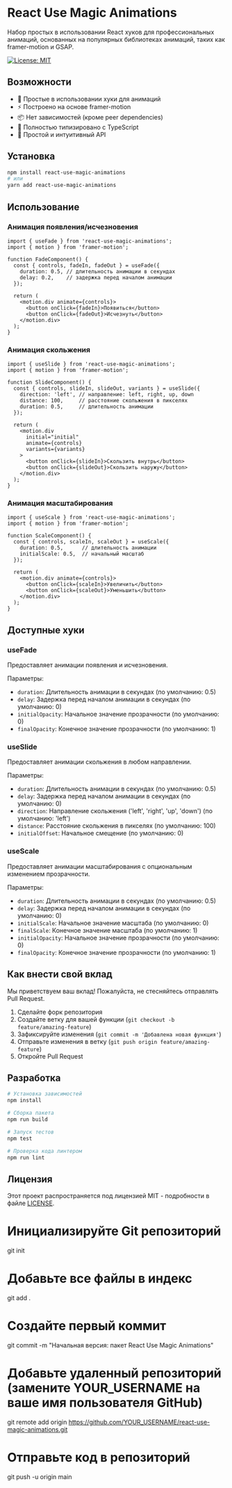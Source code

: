 # React Use Magic Animations

Набор простых в использовании React хуков для профессиональных анимаций, основанных на популярных библиотеках анимаций, таких как framer-motion и GSAP.

[![License: MIT](https://img.shields.io/badge/License-MIT-yellow.svg)](https://opensource.org/licenses/MIT)

## Возможности

- 🎨 Простые в использовании хуки для анимаций
- ⚡ Построено на основе framer-motion
- 📦 Нет зависимостей (кроме peer dependencies)
- 🔧 Полностью типизировано с TypeScript
- 🎯 Простой и интуитивный API

## Установка

```bash
npm install react-use-magic-animations
# или
yarn add react-use-magic-animations
```

## Использование

### Анимация появления/исчезновения

```tsx
import { useFade } from 'react-use-magic-animations';
import { motion } from 'framer-motion';

function FadeComponent() {
  const { controls, fadeIn, fadeOut } = useFade({
    duration: 0.5, // длительность анимации в секундах
    delay: 0.2,    // задержка перед началом анимации
  });

  return (
    <motion.div animate={controls}>
      <button onClick={fadeIn}>Появиться</button>
      <button onClick={fadeOut}>Исчезнуть</button>
    </motion.div>
  );
}
```

### Анимация скольжения

```tsx
import { useSlide } from 'react-use-magic-animations';
import { motion } from 'framer-motion';

function SlideComponent() {
  const { controls, slideIn, slideOut, variants } = useSlide({
    direction: 'left', // направление: left, right, up, down
    distance: 100,     // расстояние скольжения в пикселях
    duration: 0.5,     // длительность анимации
  });

  return (
    <motion.div
      initial="initial"
      animate={controls}
      variants={variants}
    >
      <button onClick={slideIn}>Скользить внутрь</button>
      <button onClick={slideOut}>Скользить наружу</button>
    </motion.div>
  );
}
```

### Анимация масштабирования

```tsx
import { useScale } from 'react-use-magic-animations';
import { motion } from 'framer-motion';

function ScaleComponent() {
  const { controls, scaleIn, scaleOut } = useScale({
    duration: 0.5,      // длительность анимации
    initialScale: 0.5,  // начальный масштаб
  });

  return (
    <motion.div animate={controls}>
      <button onClick={scaleIn}>Увеличить</button>
      <button onClick={scaleOut}>Уменьшить</button>
    </motion.div>
  );
}
```

## Доступные хуки

### useFade

Предоставляет анимации появления и исчезновения.

Параметры:
- `duration`: Длительность анимации в секундах (по умолчанию: 0.5)
- `delay`: Задержка перед началом анимации в секундах (по умолчанию: 0)
- `initialOpacity`: Начальное значение прозрачности (по умолчанию: 0)
- `finalOpacity`: Конечное значение прозрачности (по умолчанию: 1)

### useSlide

Предоставляет анимации скольжения в любом направлении.

Параметры:
- `duration`: Длительность анимации в секундах (по умолчанию: 0.5)
- `delay`: Задержка перед началом анимации в секундах (по умолчанию: 0)
- `direction`: Направление скольжения ('left', 'right', 'up', 'down') (по умолчанию: 'left')
- `distance`: Расстояние скольжения в пикселях (по умолчанию: 100)
- `initialOffset`: Начальное смещение (по умолчанию: 0)

### useScale

Предоставляет анимации масштабирования с опциональным изменением прозрачности.

Параметры:
- `duration`: Длительность анимации в секундах (по умолчанию: 0.5)
- `delay`: Задержка перед началом анимации в секундах (по умолчанию: 0)
- `initialScale`: Начальное значение масштаба (по умолчанию: 0)
- `finalScale`: Конечное значение масштаба (по умолчанию: 1)
- `initialOpacity`: Начальное значение прозрачности (по умолчанию: 0)
- `finalOpacity`: Конечное значение прозрачности (по умолчанию: 1)

## Как внести свой вклад

Мы приветствуем ваш вклад! Пожалуйста, не стесняйтесь отправлять Pull Request.

1. Сделайте форк репозитория
2. Создайте ветку для вашей функции (`git checkout -b feature/amazing-feature`)
3. Зафиксируйте изменения (`git commit -m 'Добавлена новая функция'`)
4. Отправьте изменения в ветку (`git push origin feature/amazing-feature`)
5. Откройте Pull Request

## Разработка

```bash
# Установка зависимостей
npm install

# Сборка пакета
npm run build

# Запуск тестов
npm test

# Проверка кода линтером
npm run lint
```

## Лицензия

Этот проект распространяется под лицензией MIT - подробности в файле [LICENSE](LICENSE).

# Инициализируйте Git репозиторий
git init

# Добавьте все файлы в индекс
git add .

# Создайте первый коммит
git commit -m "Начальная версия: пакет React Use Magic Animations"

# Добавьте удаленный репозиторий (замените YOUR_USERNAME на ваше имя пользователя GitHub)
git remote add origin https://github.com/YOUR_USERNAME/react-use-magic-animations.git

# Отправьте код в репозиторий
git push -u origin main 
